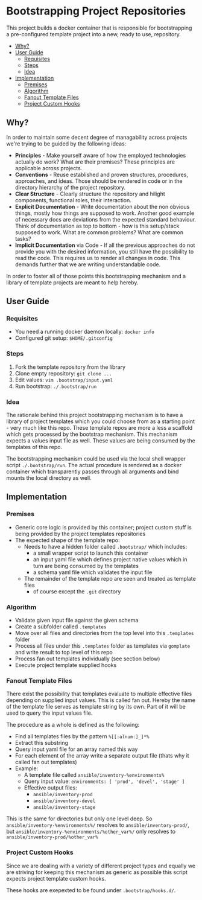 
# Bootstrapping Project Repositories

This project builds a docker container that is responsible for bootstrapping a
pre-configured template project into a new, ready to use, repository.


<!-- vim-markdown-toc GFM -->

* [Why?](#why)
* [User Guide](#user-guide)
    * [Requisites](#requisites)
    * [Steps](#steps)
    * [Idea](#idea)
* [Implementation](#implementation)
    * [Premises](#premises)
    * [Algorithm](#algorithm)
    * [Fanout Template Files](#fanout-template-files)
    * [Project Custom Hooks](#project-custom-hooks)

<!-- vim-markdown-toc -->

## Why?  

In order to maintain some decent degree of managability across projects we're
trying to be guided by the following ideas:

* **Principles** - Make yourself aware of how the employed technologies
  actually do work? What are their premises? These principles are applicable
  across projects.
* **Conventions** - Reuse established and proven structures, procedures,
  approaches, and ideas. Those should be rendered in code or in the directory
  hierarchy of the project repository.
* **Clear Structure** - Clearly structure the repository and hilight components,
  functional roles, their interaction.
* **Explicit Documentation** - Write documentation about the non obvious
  things, mostly how things are supposed to work. Another good example of
  necessary docs are deviations from the expected standard behaviour. Think of
  documentation as top to bottom - how is this setup/stack supposed to work. What
  are common problems? What are common tasks?
* **Implicit Documentation** via Code - If all the previous approaches do not
  provide you with the desired information, you still have the possibility to
  read the code. This requires us to render all changes in code. This demands
  further that we are writing understandable code.

In order to foster all of those points this bootstrapping mechanism and a
library of template projects are meant to help hereby.

## User Guide

### Requisites

* You need a running docker daemon locally: `docker info`
* Configured git setup: `$HOME/.gitconfig`

### Steps

1. Fork the template repository from the library
1. Clone empty repository: `git clone ...`
1. Edit values: `vim .bootstrap/input.yaml`
1. Run bootstrap: `./.bootstrap/run`

### Idea

The rationale behind this project bootstrapping mechanism is to have a library
of project templates which you could choose from as a starting point - very
much like this repo. These template repos are more a less a scaffold which gets
processed by the bootstrap mechanism. This mechanism expects a values input
file as well. These values are being consumed by the templates of this repo.

The bootstrapping mechanism could be used via the local shell wrapper script
`./.bootstrap/run`. The actual procedure is rendered as a docker container
which transparently passes through all arguments and bind mounts the local
directory as well.

## Implementation

### Premises

* Generic core logic is provided by this container; project custom stuff is
  being provided by the project templates repositories
* The expected shape of the template repo:
    * Needs to have a hidden folder called `.bootstrap/` which includes:
        * a small wrapper script to launch this container
        * an input yaml file which defines project native values which in turn
          are being consumed by the templates
        * a schema yaml file which validates the input file
    * The remainder of the template repo are seen and treated as template files
      - of course except the `.git` directory

### Algorithm

* Validate given input file against the given schema
* Create a subfolder called `.templates`
* Move over all files and directories from the top level into this `.templates`
  folder
* Process all files under this `.templates` folder as templates via `gomplate`
  and write result to top level of this repo
* Process fan out templates individually (see section below)
* Execute project template supplied hooks

### Fanout Template Files

There exist the possibility that templates evaluate to multiple effective files
depending on supplied input values. This is called fan out. Hereby the name of
the template file serves as template string by its own. Part of it will be used
to query the input values file.

The procedure as a whole is defined as the following:

* Find all templates files by the pattern `%[[:alnum:]_]*%`
* Extract this substring
* Query input yaml file for an array named this way
* For each element of the array write a separate output file (thats why it
  called fan out templates)
* Example:
    * A template file called `ansible/inventory-%environments%`
    * Query input value: `environments: [ 'prod', 'devel', 'stage' ]`
    * Effective output files:
        * `ansible/inventory-prod`
        * `ansible/inventory-devel`
        * `ansible/inventory-stage`

This is the same for directories but only one level deep. So
`ansible/inventory-%environments%/` resolves to `ansible/inventory-prod/`, but
`ansible/inventory-%environments/%other_var%/` only resolves to
`ansible/inventory-prod/%other_var%`


### Project Custom Hooks

Since we are dealing with a variety of different project types and equally we
are striving for keeping this mechanism as generic as possible this script
expects project template custom hooks.

These hooks are exepexted to be found under `.bootstrap/hooks.d/`.
